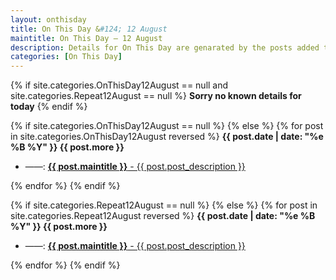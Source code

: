 ```yaml
---
layout: onthisday
title: On This Day &#124; 12 August
maintitle: On This Day — 12 August
description: Details for On This Day are genarated by the posts added to the website so the content is subject to changes/updates over time.
categories: [On This Day]
---
```


{% if site.categories.OnThisDay12August == null and site.categories.Repeat12August == null %}
<strong>Sorry no known details for today</strong>
{% endif %}

{% if site.categories.OnThisDay12August == null %}
{% else %}
{% for post in site.categories.OnThisDay12August reversed %}
<strong>{{ post.date | date: "%e %B %Y" }} {{ post.more }}</strong>
<ul>
<li> ——: <a href="{{ post.url }}"><strong>{{ post.maintitle }}</strong> - {{ post.post_description }}</a></li>
</ul>
{% endfor %}
{% endif %}

{% if site.categories.Repeat12August == null %}
{% else %}
{% for post in site.categories.Repeat12August reversed %}
<strong>{{ post.date | date: "%e %B %Y" }} {{ post.more }}</strong>
<ul>
<li> ——: <a href="{{ post.url }}"><strong>{{ post.maintitle }}</strong> - {{ post.post_description }}</a></li>
</ul>
{% endfor %}
{% endif %}
